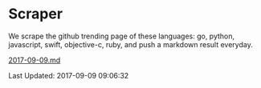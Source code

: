 # Scraper

We scrape the github trending page of these languages: go, python, javascript, swift, objective-c, ruby, and push a markdown result everyday.

[2017-09-09.md](https://github.com/henson/Scraper/blob/master/2017-09-09.md)

Last Updated: 2017-09-09 09:06:32